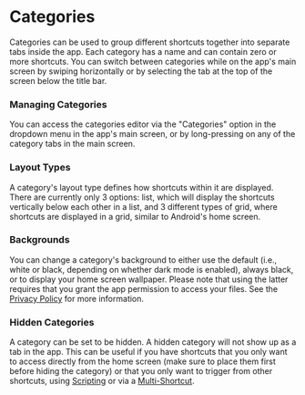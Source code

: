 # Categories

Categories can be used to group different shortcuts together into separate tabs inside the app. Each category has a name and can contain zero or more shortcuts. You can switch between categories while on the app's main screen by swiping horizontally or by selecting the tab at the top of the screen below the title bar.

### Managing Categories

You can access the categories editor via the "Categories" option in the dropdown menu in the app's main screen, or by long-pressing on any of the category tabs in the main screen.

### Layout Types

A category's layout type defines how shortcuts within it are displayed. There are currently only 3 options: list, which will display the shortcuts vertically below each other in a list, and 3 different types of grid, where shortcuts are displayed in a grid, similar to Android's home screen.

### Backgrounds

You can change a category's background to either use the default (i.e., white or black, depending on whether dark mode is enabled), always black, or to display your home screen wallpaper. Please note that using the latter requires that you grant the app permission to access your files. See the [Privacy Policy](privacy-policy.md) for more information.

### Hidden Categories

A category can be set to be hidden. A hidden category will not show up as a tab in the app. This can be useful if you have shortcuts that you only want to access directly from the home screen (make sure to place them first before hiding the category) or that you only want to trigger from other shortcuts, using [Scripting](scripting.md#trigger-shortcut)
 or via a [Multi-Shortcut](shortcuts.md#multi-shortcut).
